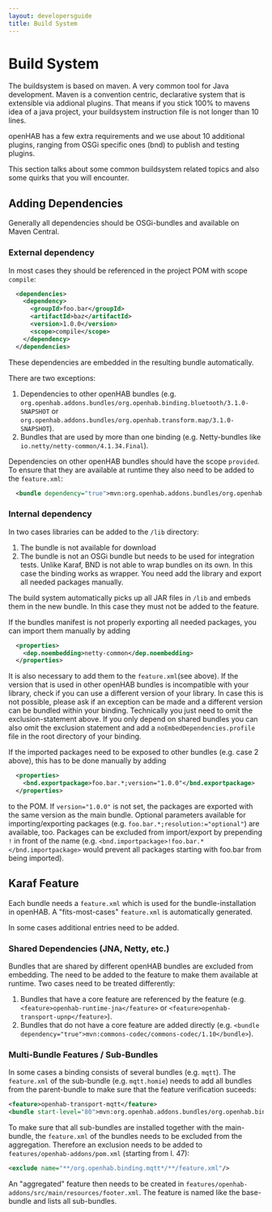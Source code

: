 ```yaml
---
layout: developersguide
title: Build System
---
```


# Build System

The buildsystem is based on maven.
A very common tool for Java development.
Maven is a convention centric, declarative system that is extensible via addional plugins.
That means if you stick 100% to mavens idea of a java project, your buildsystem instruction file is not longer than 10 lines.

openHAB has a few extra requirements and we use about 10 additional plugins,
ranging from OSGi specific ones (bnd) to publish and testing plugins.

This section talks about some common buildsystem related topics and also some quirks that you will encounter.

## Adding Dependencies

Generally all dependencies should be OSGi-bundles and available on Maven Central.

### External dependency

In most cases they should be referenced in the project POM with scope `compile`:

```xml
  <dependencies>
    <dependency>
      <groupId>foo.bar</groupId>
      <artifactId>baz</artifactId>
      <version>1.0.0</version>
      <scope>compile</scope>
    </dependency>
  </dependencies>
```

These dependencies are embedded in the resulting bundle automatically.

There are two exceptions:

1. Dependencies to other openHAB bundles (e.g. `org.openhab.addons.bundles/org.openhab.binding.bluetooth/3.1.0-SNAPSHOT` or `org.openhab.addons.bundles/org.openhab.transform.map/3.1.0-SNAPSHOT`).
1. Bundles that are used by more than one binding (e.g. Netty-bundles like `io.netty/netty-common/4.1.34.Final`).

Dependencies on other openHAB bundles should have the scope `provided`.
To ensure that they are available at runtime they also need to be added to the `feature.xml`:

```xml
  <bundle dependency="true">mvn:org.openhab.addons.bundles/org.openhab.binding.bluetooth/3.1.0-SNAPSHOT</bundle>
```

### Internal dependency

In two cases libraries can be added to the `/lib` directory:

1. The bundle is not available for download
1. The bundle is not an OSGi bundle but needs to be used for integration tests.
    Unlike Karaf, BND is not able to wrap bundles on its own.
    In this case the binding works as wrapper.
    You need add the library and export all needed packages manually.

The build system automatically picks up all JAR files in `/lib` and embeds them in the new bundle.
In this case they must not be added to the feature.

If the bundles manifest is not properly exporting all needed packages, you can import them manually by adding

```xml
  <properties>
    <dep.noembedding>netty-common</dep.noembedding>
  </properties>
```

It is also necessary to add them to the `feature.xml`(see above).
If the version that is used in other openHAB bundles is incompatible with your library, check if you can use a different version of your library.
In case this is not possible, please ask if an exception can be made and a different version can be bundled within your binding.
Technically you just need to omit the exclusion-statement above.
If you only depend on shared bundles you can also omit the exclusion statement and add a `noEmbedDependencies.profile` file in the root directory of your binding.

If the imported packages need to be exposed to other bundles (e.g. case 2 above), this has to be done manually by adding

```xml
  <properties>
    <bnd.exportpackage>foo.bar.*;version="1.0.0"</bnd.exportpackage>
  </properties>
```

to the POM.
If `version="1.0.0"` is not set, the packages are exported with the same version as the main bundle.
Optional parameters available for importing/exporting packages (e.g. `foo.bar.*;resolution:="optional"`) are available, too.
Packages can be excluded from import/export by prepending `!` in front of the name (e.g. `<bnd.importpackage>!foo.bar.*</bnd.importpackage>` would prevent all packages starting with foo.bar from being imported).

## Karaf Feature

Each bundle needs a `feature.xml` which is used for the bundle-installation in openHAB.
A "fits-most-cases" `feature.xml` is automatically generated.

In some cases additional entries need to be added.

### Shared Dependencies (JNA, Netty, etc.)

Bundles that are shared by different openHAB bundles are excluded from embedding.
The need to be added to the feature to make them available at runtime.
Two cases need to be treated differently:

1. Bundles that have a core feature are referenced by the feature (e.g. `<feature>openhab-runtime-jna</feature>` or `<feature>openhab-transport-upnp</feature>`).
1. Bundles that do not have a core feature are added directly (e.g. `<bundle dependency="true">mvn:commons-codec/commons-codec/1.10</bundle>`).

### Multi-Bundle Features / Sub-Bundles

In some cases a binding consists of several bundles (e.g. `mqtt`).
The `feature.xml` of the sub-bundle (e.g. `mqtt.homie`) needs to add all bundles from the parent-bundle to make sure that the feature verification suceeds:

```xml
<feature>openhab-transport-mqtt</feature>
<bundle start-level="80">mvn:org.openhab.addons.bundles/org.openhab.binding.mqtt/${project.version}</bundle>
```

To  make sure that all sub-bundles are installed together with the main-bundle, the `feature.xml` of the bundles needs to be excluded from the aggregation.
Therefore an exclusion needs to be added to `features/openhab-addons/pom.xml` (starting from l. 47):

```xml
<exclude name="**/org.openhab.binding.mqtt*/**/feature.xml"/>
```

An "aggregated" feature then needs to be created in `features/openhab-addons/src/main/resources/footer.xml`.
The feature is named like the base-bundle and lists all sub-bundles.
